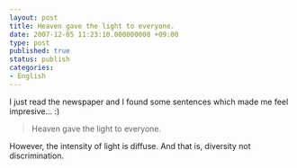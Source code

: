 ```yaml
---
layout: post
title: Heaven gave the light to everyone.
date: 2007-12-05 11:23:10.000000000 +09:00
type: post
published: true
status: publish
categories:
- English
---
```

I just read the newspaper and I found some sentences which made me feel impresive... :)

>Heaven gave the light to everyone.

However, the intensity of light is diffuse. And that is, diversity not discrimination.
